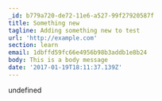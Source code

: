```yaml
---
_id: b779a720-de72-11e6-a527-99f27920587f
title: Something new
tagline: Adding something new to test
url: 'http://example.com'
section: learn
email: 1dbffd59fc66e4956b98b3addb1e8b24
body: This is a body message
date: '2017-01-19T18:11:37.139Z'
---
```

undefined
